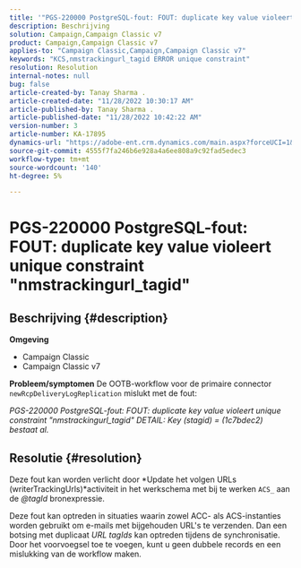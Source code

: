 ```yaml
---
title: '"PGS-220000 PostgreSQL-fout: FOUT: duplicate key value violeert unique constraint \"nmstrackingurl_tagid\"'
description: Beschrijving
solution: Campaign,Campaign Classic v7
product: Campaign,Campaign Classic v7
applies-to: "Campaign Classic,Campaign,Campaign Classic v7"
keywords: "KCS,nmstrackingurl_tagid ERROR unique constraint"
resolution: Resolution
internal-notes: null
bug: false
article-created-by: Tanay Sharma .
article-created-date: "11/28/2022 10:30:17 AM"
article-published-by: Tanay Sharma .
article-published-date: "11/28/2022 10:42:22 AM"
version-number: 3
article-number: KA-17895
dynamics-url: "https://adobe-ent.crm.dynamics.com/main.aspx?forceUCI=1&pagetype=entityrecord&etn=knowledgearticle&id=71f5a1a5-076f-ed11-9562-6045bd006239"
source-git-commit: 4555f7fa246b6e928a4a6ee808a9c92fad5edec3
workflow-type: tm+mt
source-wordcount: '140'
ht-degree: 5%

---
```


# PGS-220000 PostgreSQL-fout: FOUT: duplicate key value violeert unique constraint &quot;nmstrackingurl_tagid&quot;

## Beschrijving {#description}

<b>Omgeving</b>
- Campaign Classic
- Campaign Classic v7



<b>Probleem/symptomen</b>
De OOTB-workflow voor de primaire connector `newRcpDeliveryLogReplication` mislukt met de fout:

*PGS-220000 PostgreSQL-fout: FOUT: duplicate key value violeert unique constraint &quot;nmstrackingurl_tagid&quot; DETAIL: Key (stagid) = (1c7bdec2) bestaat al.*


## Resolutie {#resolution}


Deze fout kan worden verlicht door *Update het volgen URLs (writerTrackingUrls)*activiteit in het werkschema met bij te werken `ACS_` aan de *@tagId* bronexpressie.

Deze fout kan optreden in situaties waarin zowel ACC- als ACS-instanties worden gebruikt om e-mails met bijgehouden URL&#39;s te verzenden. Dan een botsing met duplicaat *URL* *tagIds* kan optreden tijdens de synchronisatie. Door het voorvoegsel toe te voegen, kunt u geen dubbele records en een mislukking van de workflow maken.
